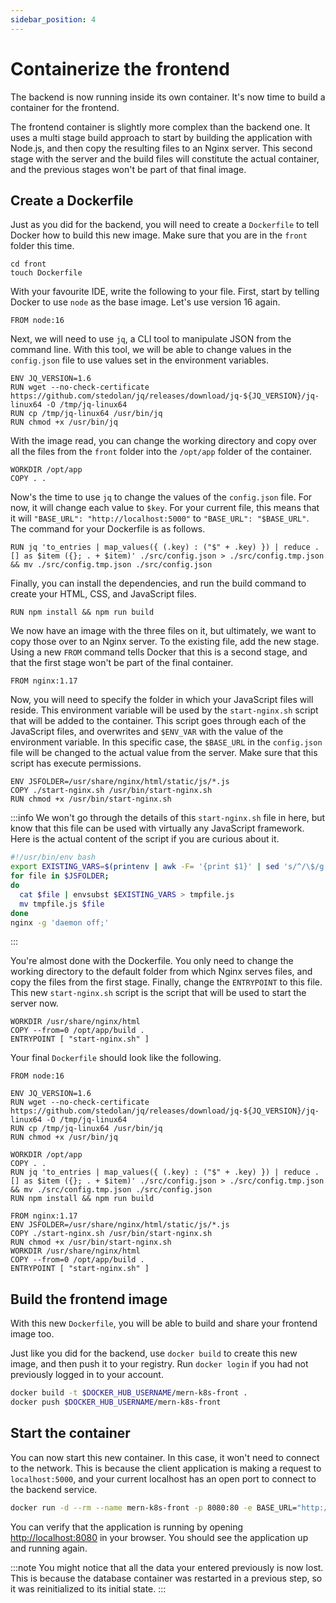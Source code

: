 ```yaml
---
sidebar_position: 4
---
```

# Containerize the frontend
The backend is now running inside its own container. It's now time to build a container for the frontend.

The frontend container is slightly  more complex than the backend one. It uses a multi stage build approach to start by building the application with Node.js, and then copy the resulting files to an Nginx server. This second stage with the server and the build files will constitute the actual container, and the previous stages won't be part of that final image.

## Create a Dockerfile
Just as you did for the backend, you will need to create a `Dockerfile` to tell Docker how to build this new image. Make sure that you are in the `front` folder this time.

```
cd front
touch Dockerfile
```

With your favourite IDE, write the following to your file. First, start by telling Docker to use `node` as the base image. Let's use version 16 again.

```docker
FROM node:16
```

Next, we will need to use `jq`, a CLI tool to manipulate JSON from the command line. With this tool, we will be able to change values in the `config.json` file to use values set in the environment variables.

```docker
ENV JQ_VERSION=1.6
RUN wget --no-check-certificate https://github.com/stedolan/jq/releases/download/jq-${JQ_VERSION}/jq-linux64 -O /tmp/jq-linux64
RUN cp /tmp/jq-linux64 /usr/bin/jq
RUN chmod +x /usr/bin/jq
```

With the image read, you can change the working directory and copy over all the files from the `front` folder into the `/opt/app` folder of the container.

```docker
WORKDIR /opt/app
COPY . .
```

Now's the time to use `jq` to change the values of the `config.json` file. For now, it will change each value to `$key`. For your current file, this means that it will `"BASE_URL": "http://localhost:5000"` to `"BASE_URL": "$BASE_URL"`. The command for your Dockerfile is as follows.

```docker
RUN jq 'to_entries | map_values({ (.key) : ("$" + .key) }) | reduce .[] as $item ({}; . + $item)' ./src/config.json > ./src/config.tmp.json && mv ./src/config.tmp.json ./src/config.json
```

Finally, you can install the dependencies, and run the build command to create your HTML, CSS, and JavaScript files.

```docker
RUN npm install && npm run build
```

We now have an image with the three files on it, but ultimately, we want to copy those over to an Nginx server. To the existing file, add the new stage. Using a new `FROM` command tells Docker that this is a second stage, and that the first stage won't be part of the final container.

```docker
FROM nginx:1.17
```

Now, you will need to specify the folder in which your JavaScript files will reside. This environment variable will be used by the `start-nginx.sh` script that will be added to the container. This script goes through each of the JavaScript files, and overwrites and `$ENV_VAR` with the value of the environment variable. In this specific case, the `$BASE_URL` in the `config.json` file will be changed to the actual value from the server. Make sure that this script has execute permissions.

```docker
ENV JSFOLDER=/usr/share/nginx/html/static/js/*.js
COPY ./start-nginx.sh /usr/bin/start-nginx.sh
RUN chmod +x /usr/bin/start-nginx.sh
```

:::info
We won't go through the details of this `start-nginx.sh` file in here, but know that this file can be used with virtually any JavaScript framework. Here is the actual content of the script if you are curious about it.

```bash
#!/usr/bin/env bash
export EXISTING_VARS=$(printenv | awk -F= '{print $1}' | sed 's/^/\$/g' | paste -sd,); 
for file in $JSFOLDER;
do
  cat $file | envsubst $EXISTING_VARS > tmpfile.js
  mv tmpfile.js $file
done
nginx -g 'daemon off;'
```
:::

You're almost done with the Dockerfile. You only need to change the working directory to the default folder from which Nginx serves files, and copy the files from the first stage. Finally, change the `ENTRYPOINT` to this file. This new `start-nginx.sh` script is the script that will be used to start the server now.

```docker
WORKDIR /usr/share/nginx/html
COPY --from=0 /opt/app/build .
ENTRYPOINT [ "start-nginx.sh" ]
```

Your final `Dockerfile` should look like the following.

```docker
FROM node:16

ENV JQ_VERSION=1.6
RUN wget --no-check-certificate https://github.com/stedolan/jq/releases/download/jq-${JQ_VERSION}/jq-linux64 -O /tmp/jq-linux64
RUN cp /tmp/jq-linux64 /usr/bin/jq
RUN chmod +x /usr/bin/jq

WORKDIR /opt/app
COPY . .
RUN jq 'to_entries | map_values({ (.key) : ("$" + .key) }) | reduce .[] as $item ({}; . + $item)' ./src/config.json > ./src/config.tmp.json && mv ./src/config.tmp.json ./src/config.json
RUN npm install && npm run build

FROM nginx:1.17
ENV JSFOLDER=/usr/share/nginx/html/static/js/*.js
COPY ./start-nginx.sh /usr/bin/start-nginx.sh
RUN chmod +x /usr/bin/start-nginx.sh
WORKDIR /usr/share/nginx/html
COPY --from=0 /opt/app/build .
ENTRYPOINT [ "start-nginx.sh" ]
```

## Build the frontend image
With this new `Dockerfile`, you will be able to build and share your frontend image too.

Just like you did for the backend, use `docker build` to create this new image, and then push it to your registry. Run `docker login` if you had not previously logged in to your account.

```bash 
docker build -t $DOCKER_HUB_USERNAME/mern-k8s-front .
docker push $DOCKER_HUB_USERNAME/mern-k8s-front
```

## Start the container
You can now start this new container. In this case, it won't need to connect to the network. This is because the client application is making a request to `localhost:5000`, and your current localhost has an open port to connect to the backend service.

```bash
docker run -d --rm --name mern-k8s-front -p 8080:80 -e BASE_URL="http://localhost:5000" $DOCKER_HUB_USERNAME/mern-k8s-front
```

You can verify that the application is running by opening [http://localhost:8080](localhost:8080) in your browser. You should see the application up and running again. 

:::note
You might notice that all the data your entered previously is now lost. This is because the database container was restarted in a previous step, so it was reinitialized to its initial state.
:::